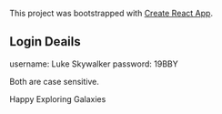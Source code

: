 This project was bootstrapped with [Create React App](https://github.com/facebook/create-react-app).

## Login Deails

username: Luke Skywalker
password: 19BBY

Both are case sensitive.

Happy Exploring Galaxies

